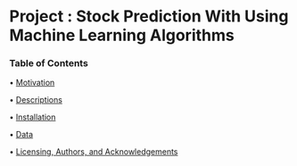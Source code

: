 # Project : Stock Prediction With Using Machine Learning Algorithms


### Table of Contents
•	[Motivation](#Motivation)

•	[Descriptions](#Description)

•	[Installation](#Installation)

•	[Data](#Data)

•	[Licensing, Authors, and Acknowledgements](#Licensing)
